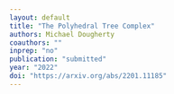 ```yaml
---
layout: default
title: "The Polyhedral Tree Complex"
authors: Michael Dougherty
coauthors: ""
inprep: "no"
publication: "submitted"
year: "2022"
doi: "https://arxiv.org/abs/2201.11185"
---
```

